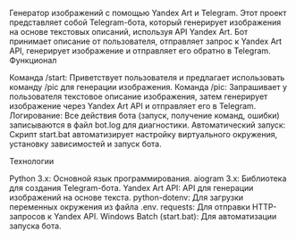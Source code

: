 Генератор изображений с помощью Yandex Art и Telegram. 
Этот проект представляет собой Telegram-бота, который генерирует изображения на основе текстовых описаний, используя API Yandex Art. Бот принимает описание от пользователя, отправляет запрос к Yandex Art API, генерирует изображение и отправляет его обратно в Telegram.
Функционал

Команда /start: Приветствует пользователя и предлагает использовать команду /pic для генерации изображения.
Команда /pic: Запрашивает у пользователя текстовое описание изображения, затем генерирует изображение через Yandex Art API и отправляет его в Telegram.
Логирование: Все действия бота (запуск, получение команд, ошибки) записываются в файл bot.log для диагностики.
Автоматический запуск: Скрипт start.bat автоматизирует настройку виртуального окружения, установку зависимостей и запуск бота.

Технологии

Python 3.x: Основной язык программирования.
aiogram 3.x: Библиотека для создания Telegram-бота.
Yandex Art API: API для генерации изображений на основе текста.
python-dotenv: Для загрузки переменных окружения из файла .env.
requests: Для отправки HTTP-запросов к Yandex API.
Windows Batch (start.bat): Для автоматизации запуска бота.
